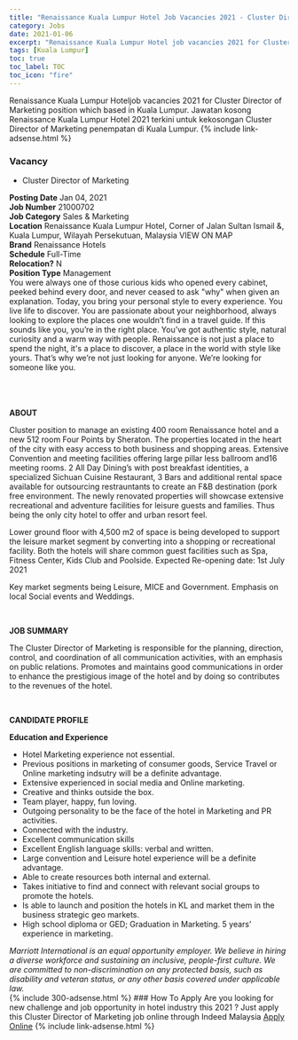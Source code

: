 ```yaml
---
title: "Renaissance Kuala Lumpur Hotel Job Vacancies 2021 - Cluster Director of Marketing" 
category: Jobs 
date: 2021-01-06 
excerpt: "Renaissance Kuala Lumpur Hotel job vacancies 2021 for Cluster Director of Marketing position which based in Kuala Lumpur. Jawatan kosong Renaissance Kuala Lumpur Hotel 2021 terkini untuk kekosongan Cluster Director of Marketing penempatan di Kuala Lumpur" 
tags: [Kuala Lumpur] 
toc: true 
toc_label: TOC 
toc_icon: "fire" 
--- 
```


Renaissance Kuala Lumpur Hoteljob vacancies 2021 for Cluster Director of Marketing position which based in Kuala Lumpur. Jawatan kosong Renaissance Kuala Lumpur Hotel 2021 terkini untuk kekosongan Cluster Director of Marketing penempatan di Kuala Lumpur. 
{% include link-adsense.html %} 
### Vacancy 
- Cluster Director of Marketing 
<div><div><b>Posting Date</b> Jan 04, 2021<br>
<b>Job Number</b> 21000702<br>
<b>Job Category</b> Sales &amp; Marketing<br>
<b>Location</b> Renaissance Kuala Lumpur Hotel, Corner of Jalan Sultan Ismail &amp;, Kuala Lumpur, Wilayah Persekutuan, Malaysia VIEW ON MAP<br>
<b>Brand</b> Renaissance Hotels<br>
<b>Schedule</b> Full-Time<br>
<b>Relocation?</b> N<br>
<b>Position Type</b> Management<br>
<div>
<div><div><div><div>You were always one of those curious kids who opened every cabinet, peeked behind every door, and never ceased to ask "why" when given an explanation. Today, you bring your personal style to every experience. You live life to discover. You are passionate about your neighborhood, always looking to explore the places one wouldn&#8217;t find in a travel guide. If this sounds like you, you&#8217;re in the right place. You&#8217;ve got authentic style, natural curiosity and a warm way with people. Renaissance is not just a place to spend the night, it's a place to discover, a place in the world with style like yours. That&#8217;s why we&#8217;re not just looking for anyone. We&#8217;re looking for someone like you.</div><br>
</div><br>
</div></div></div><br>
<div><p><b>ABOUT</b></p>
<p>Cluster position to manage an existing 400 room Renaissance hotel and a new 512 room Four Points by Sheraton. The properties located in the heart of the city with easy access to both business and shopping areas. Extensive Convention and meeting facilities offering large pillar less ballroom and16 meeting rooms. 2 All Day Dining&#8217;s with post breakfast identities, a specialized Sichuan Cuisine Restaurant, 3 Bars and additional rental space available for outsourcing restrauntants to create an F&amp;B destination (pork free environment. The newly renovated properties will showcase extensive recreational and adventure facilities for leisure guests and families. Thus being the only city hotel to offer and urban resort feel.</p>
<p>Lower ground floor with 4,500 m2 of space is being developed to support the leisure market segment by converting into a shopping or recreational facility. Both the hotels will share common guest facilities such as Spa, Fitness Center, Kids Club and Poolside. Expected Re-opening date: 1st July 2021</p>
<p>Key market segments being Leisure, MICE and Government. Emphasis on local Social events and Weddings.</p><br>
<p></p><p><b>JOB SUMMARY</b><b>
</b></p><p>The Cluster Director of Marketing is responsible for the planning, direction, control, and coordination of all communication activities, with an emphasis on public relations. Promotes and maintains good communications in order to enhance the prestigious image of the hotel and by doing so contributes to the revenues of the hotel.</p><br>
<p></p><p><b>CANDIDATE PROFILE</b><b>
</b></p><p><b>Education and Experience</b></p>
<ul><li>Hotel Marketing experience not essential.</li>
<li>Previous positions in marketing of consumer goods, Service Travel or Online marketing indsutry will be a definite advantage.</li>
<li>Extensive experienced in social media and Online marketing.</li>
<li>Creative and thinks outside the box.</li>
<li>Team player, happy, fun loving.</li>
<li>Outgoing personality to be the face of the hotel in Marketing and PR activities.</li>
<li>Connected with the industry.</li>
<li>Excellent communication skills</li>
<li>Excellent English language skills: verbal and written.</li>
<li>Large convention and Leisure hotel experience will be a definite advantage.</li>
<li>Able to create resources both internal and external.</li>
<li>Takes initiative to find and connect with relevant social groups to promote the hotels.</li>
<li>Is able to launch and position the hotels in KL and market them in the business strategic geo markets.</li>
<li>High school diploma or GED; Graduation in Marketing. 5 years&#8217; experience in marketing.<br>
</li></ul></div><p></p><i>Marriott International is an equal opportunity employer. We believe in hiring a diverse workforce and sustaining an inclusive, people-first culture. We are committed to non-discrimination on any protected basis, such as disability and veteran status, or any other basis covered under applicable law.</i></div></div> 
{% include 300-adsense.html %} 
### How To Apply 
Are you looking for new challenge and job opportunity in hotel industry this 2021 ?
Just apply this Cluster Director of Marketing job online through Indeed Malaysia 
<a href="https://malaysia.indeed.com/viewjob?jk=2818101fa20e2495" class="btn btn--info" target="_blank" rel="nofollow noopenner">Apply Online</a> 
{% include link-adsense.html %} 